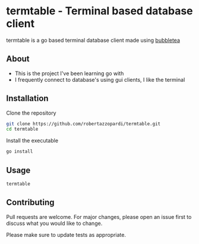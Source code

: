 # termtable - Terminal based database client

termtable is a go based terminal database client made using [bubbletea](https://github.com/charmbracelet/bubbletea)

## About

- This is the project I've been learning go with
- I frequently connect to database's using gui clients, I like the terminal

## Installation

Clone the repository

```bash
git clone https://github.com/robertazzopardi/termtable.git
cd termtable
```

Install the executable

```bash
go install
```

## Usage

```bash
termtable
```

## Contributing

Pull requests are welcome. For major changes, please open an issue first
to discuss what you would like to change.

Please make sure to update tests as appropriate.

